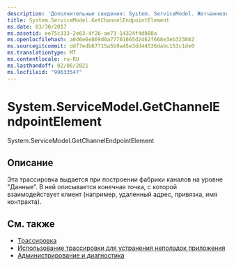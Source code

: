 ```yaml
---
description: 'Дополнительные сведения: System. ServiceModel. Жетчаннелендпоинтелемент'
title: System.ServiceModel.GetChannelEndpointElement
ms.date: 03/30/2017
ms.assetid: ee75c333-2e63-4f26-ae73-14324f4d088a
ms.openlocfilehash: a0d6e6e869d0a77701665d2462f668e3eb323082
ms.sourcegitcommit: ddf7edb67715a5b9a45e3dd44536dabc153c1de0
ms.translationtype: MT
ms.contentlocale: ru-RU
ms.lasthandoff: 02/06/2021
ms.locfileid: "99633547"
---
```

# <a name="systemservicemodelgetchannelendpointelement"></a>System.ServiceModel.GetChannelEndpointElement

System.ServiceModel.GetChannelEndpointElement  
  
## <a name="description"></a>Описание  

 Эта трассировка выдается при построении фабрики каналов на уровне "Данные". В ней описывается конечная точка, с которой взаимодействует клиент (например, удаленный адрес, привязка, имя контракта).  
  
## <a name="see-also"></a>См. также

- [Трассировка](index.md)
- [Использование трассировки для устранения неполадок приложения](using-tracing-to-troubleshoot-your-application.md)
- [Администрирование и диагностика](../index.md)
